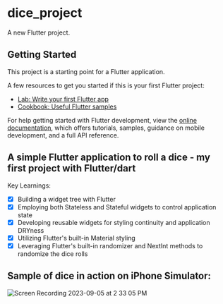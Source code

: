 # dice_project

A new Flutter project.

## Getting Started

This project is a starting point for a Flutter application.

A few resources to get you started if this is your first Flutter project:

- [Lab: Write your first Flutter app](https://docs.flutter.dev/get-started/codelab)
- [Cookbook: Useful Flutter samples](https://docs.flutter.dev/cookbook)

For help getting started with Flutter development, view the
[online documentation](https://docs.flutter.dev/), which offers tutorials,
samples, guidance on mobile development, and a full API reference.

## A simple Flutter application to roll a dice - my first project with Flutter/dart
Key Learnings:
 - [X] Building a widget tree with Flutter
 - [X] Employing both Stateless and Stateful widgets to control application state
 - [X] Developing reusable widgets for styling continuity and application DRYness
 - [X] Utilizing Flutter's built-in Material styling
 - [X] Leveraging Flutter's built-in randomizer and NextInt methods to randomize the dice rolls

## Sample of dice in action on iPhone Simulator:
![Screen Recording 2023-09-05 at 2 33 05 PM](https://github.com/alucernoni/Dart_Dice_SampleProject/assets/102399239/10bdfff9-607e-4f90-9e64-fc162800c13f)
